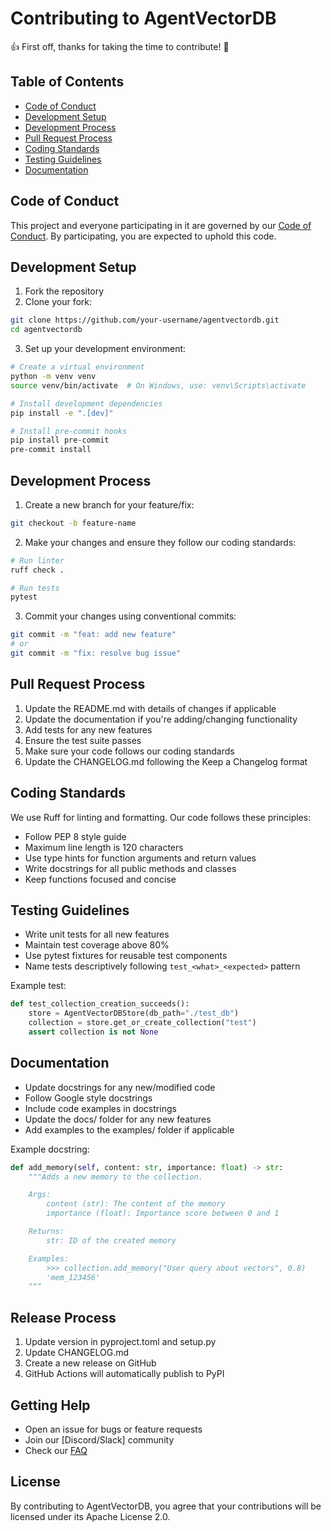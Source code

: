 # Contributing to AgentVectorDB

👍 First off, thanks for taking the time to contribute! 🎉

## Table of Contents
- [Code of Conduct](#code-of-conduct)
- [Development Setup](#development-setup)
- [Development Process](#development-process)
- [Pull Request Process](#pull-request-process)
- [Coding Standards](#coding-standards)
- [Testing Guidelines](#testing-guidelines)
- [Documentation](#documentation)

## Code of Conduct

This project and everyone participating in it are governed by our [Code of Conduct](CODE_OF_CONDUCT.md). By participating, you are expected to uphold this code.

## Development Setup

1. Fork the repository
2. Clone your fork:
```bash
git clone https://github.com/your-username/agentvectordb.git
cd agentvectordb
```

3. Set up your development environment:
```bash
# Create a virtual environment
python -m venv venv
source venv/bin/activate  # On Windows, use: venv\Scripts\activate

# Install development dependencies
pip install -e ".[dev]"

# Install pre-commit hooks
pip install pre-commit
pre-commit install
```

## Development Process

1. Create a new branch for your feature/fix:
```bash
git checkout -b feature-name
```

2. Make your changes and ensure they follow our coding standards:
```bash
# Run linter
ruff check .

# Run tests
pytest
```

3. Commit your changes using conventional commits:
```bash
git commit -m "feat: add new feature"
# or
git commit -m "fix: resolve bug issue"
```

## Pull Request Process

1. Update the README.md with details of changes if applicable
2. Update the documentation if you're adding/changing functionality
3. Add tests for any new features
4. Ensure the test suite passes
5. Make sure your code follows our coding standards
6. Update the CHANGELOG.md following the Keep a Changelog format

## Coding Standards

We use Ruff for linting and formatting. Our code follows these principles:

- Follow PEP 8 style guide
- Maximum line length is 120 characters
- Use type hints for function arguments and return values
- Write docstrings for all public methods and classes
- Keep functions focused and concise

## Testing Guidelines

- Write unit tests for all new features
- Maintain test coverage above 80%
- Use pytest fixtures for reusable test components
- Name tests descriptively following `test_<what>_<expected>` pattern

Example test:
```python
def test_collection_creation_succeeds():
    store = AgentVectorDBStore(db_path="./test_db")
    collection = store.get_or_create_collection("test")
    assert collection is not None
```

## Documentation

- Update docstrings for any new/modified code
- Follow Google style docstrings
- Include code examples in docstrings
- Update the docs/ folder for any new features
- Add examples to the examples/ folder if applicable

Example docstring:
```python
def add_memory(self, content: str, importance: float) -> str:
    """Adds a new memory to the collection.

    Args:
        content (str): The content of the memory
        importance (float): Importance score between 0 and 1

    Returns:
        str: ID of the created memory

    Examples:
        >>> collection.add_memory("User query about vectors", 0.8)
        'mem_123456'
    """
```

## Release Process

1. Update version in pyproject.toml and setup.py
2. Update CHANGELOG.md
3. Create a new release on GitHub
4. GitHub Actions will automatically publish to PyPI

## Getting Help

- Open an issue for bugs or feature requests
- Join our [Discord/Slack] community
- Check our [FAQ](docs/faq.md)

## License

By contributing to AgentVectorDB, you agree that your contributions will be licensed under its Apache License 2.0.
